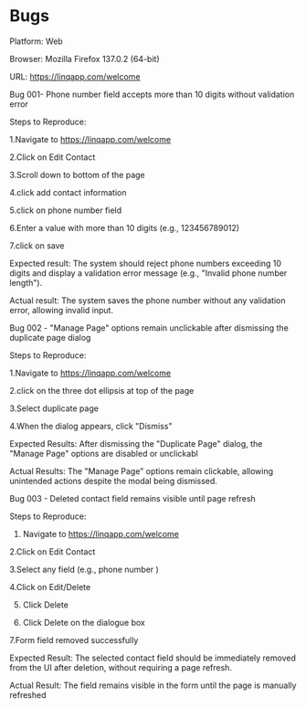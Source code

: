# Bugs

Platform: Web

Browser:  Mozilla Firefox 137.0.2 (64-bit)

URL: https://linqapp.com/welcome


Bug 001- Phone number field accepts more than 10 digits without validation error

Steps to Reproduce:

1.Navigate to  https://linqapp.com/welcome

2.Click on Edit Contact

3.Scroll down to bottom of the page

4.click add contact information

5.click on phone number field

6.Enter a value with more than 10 digits (e.g., 123456789012)

7.click on save

Expected result: The system should reject phone numbers exceeding 10 digits and display a validation error message (e.g., "Invalid phone number length").

Actual result: The system saves the phone number without any validation error, allowing invalid input. 



Bug 002 - "Manage Page" options remain unclickable after dismissing the duplicate page dialog

Steps to Reproduce:

1.Navigate to https://linqapp.com/welcome

2.click on the three dot ellipsis at top of the page

3.Select duplicate page

4.When the dialog appears, click "Dismiss"

Expected Results: After dismissing the "Duplicate Page" dialog, the "Manage Page" options are disabled or unclickabl

Actual Results: The "Manage Page" options remain clickable, allowing unintended actions despite the modal being dismissed.


Bug 003 - Deleted contact field remains visible until page refresh

Steps to Reproduce:

1. Navigate to https://linqapp.com/welcome
   
2.Click on Edit Contact

3.Select any field (e.g., phone number )

4.Click on Edit/Delete

5. Click Delete
   
6. Click Delete on the dialogue box

7.Form field removed successfully 

Expected Result: The selected contact field should be immediately removed from the UI after deletion, without requiring a page refresh.

Actual Result: The field remains visible in the form until the page is manually refreshed
